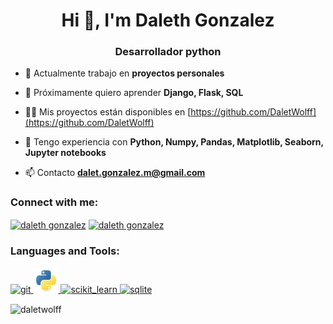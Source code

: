 <h1 align="center">Hi 👋, I'm Daleth Gonzalez</h1>
<h3 align="center">Desarrollador python</h3>

- 🔭 Actualmente trabajo en **proyectos personales**

- 🌱 Próximamente quiero aprender **Django, Flask, SQL**

- 👨‍💻 Mis proyectos están disponibles en [https://github.com/DaletWolff](https://github.com/DaletWolff)

- 💬 Tengo experiencia con **Python, Numpy, Pandas, Matplotlib, Seaborn, Jupyter notebooks**

- 📫 Contacto **dalet.gonzalez.m@gmail.com**

<h3 align="left">Connect with me:</h3>
<p align="left">
<a href="https://linkedin.com/in/daleth gonzalez" target="blank"><img align="center" src="https://raw.githubusercontent.com/rahuldkjain/github-profile-readme-generator/master/src/images/icons/Social/linked-in-alt.svg" alt="daleth gonzalez" height="30" width="40" /></a>
<a href="https://kaggle.com/daleth gonzalez" target="blank"><img align="center" src="https://raw.githubusercontent.com/rahuldkjain/github-profile-readme-generator/master/src/images/icons/Social/kaggle.svg" alt="daleth gonzalez" height="30" width="40" /></a>
</p>

<h3 align="left">Languages and Tools:</h3>
<p align="left"> <a href="https://git-scm.com/" target="_blank"> <img src="https://www.vectorlogo.zone/logos/git-scm/git-scm-icon.svg" alt="git" width="40" height="40"/> </a> <a href="https://www.python.org" target="_blank"> <img src="https://raw.githubusercontent.com/devicons/devicon/master/icons/python/python-original.svg" alt="python" width="40" height="40"/> </a> <a href="https://scikit-learn.org/" target="_blank"> <img src="https://upload.wikimedia.org/wikipedia/commons/0/05/Scikit_learn_logo_small.svg" alt="scikit_learn" width="40" height="40"/> </a> <a href="https://www.sqlite.org/" target="_blank"> <img src="https://www.vectorlogo.zone/logos/sqlite/sqlite-icon.svg" alt="sqlite" width="40" height="40"/> </a> </p>

<p><img align="center" src="https://github-readme-stats.vercel.app/api/top-langs?username=daletwolff&show_icons=true&locale=en&layout=compact" alt="daletwolff" /></p>

<!---
DaletWolff/DaletWolff is a ✨ special ✨ repository because its `README.md` (this file) appears on your GitHub profile.
You can click the Preview link to take a look at your changes.
--->
